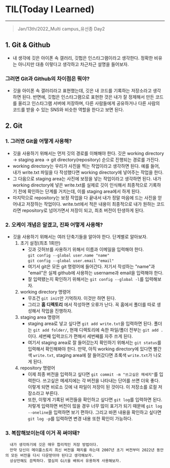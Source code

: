 # TIL(Today I Learned)

___
> Jan/13th/2022_Multi campus_유선종 Day2

## 1. Git & Github
   
 - 내 생각에 깃은 아이폰 속 갤러리, 깃헙은 인스타그램이라고 생각한다. 정확한 비유는 아니지만 대충 이렇다고 생각하고 차근차근 설명을 들어보자.

 ### 그러면 Git과 Github의 차이점은 뭐야?
  - 깃을 아이폰 속 갤러리라고 표현했는데, 깃은 내 코드를 기록하는 저장소라고 생각하면 된다. 반면에, 깃헙은 인스타그램으로 표현한 것은 내가 잘 정제해서 만든 코드를 올리고 인스타그램 서버에 저장하며, 다른 사람들에게 공유하거나 다른 사람의 코드를 받을 수 있는 SNS와 비슷한 역할을 한다고 보면 된다.   

## 2. Git    
  ### 1. 그러면 Git을 어떻게 사용해?   
   -  깃을 사용하기 위해서는 먼저 깃의 경로를 이해해야 한다.    깃은 working directory -> staging area -> git directory(repository) 순으로 진행되는 경로를 가진다.
   -  working directory는 우리가 사진을 찍는 작업이라고 생각하면 된다. 예를 들어, 내가 write.txt 파일을 다 작성했다면 working directory에 넣어주는 작업을 한다.
   -  그 다음으로 staging area는 사진에 보정을 넣는 작업이라고 생각하면 된다. 내가 working directory에 넣은 write.txt를 실제로 깃이 인식해서 최종적으로 기록하기 전에 확인하는 단계를 거치는데, 이를 staging area에서 하게 된다.
   -  마지막으로 repository는 보정 작업을 다 끝내서 내가 정말 마음에 드는 사진을 얻어내고 저장하는 작업이다. write.txt에서 적은 내용이 최종적으로 내가 원하는 코드라면 repository로 넘어가면서 저장이 되고, 최초 버전이 탄생하게 된다.
  
  ### 2. 오케이 개념은 알겠고, 진짜 어떻게 사용해?
   -  깃을 사용하기 위해서는 여러 단축기들을 알아야 한다. 단계별로 알아보자.
         1. 초기 설정(최초 1회만)
            - 깃과 깃허브를 사용하기 위해서 이름과 이메일을 입력해야 한다.   
               `git config --global user.name "name"`    
               `git config --global user.email "email"`   
            - 여기서 git은 모든 git 명령어에 들어간다. 저기서 작성하는 "name"과 "email"은 실제 github에 사용하는 username과 email을 입력해야 한다.
            - 잘 입력됐는지 확인하기 위해서는 `git config --global -l`를 입력해보자.
         1. working directory 명령어
            - 무조건 `git init`만 기억하자. 이것만 하면 된다.
            - 그리고 __홈 디렉토리__ 에서 작성하면 오류가 난다. 꼭 홈에서 폴더를 따로 생성해서 작업을 진행하자.
         2. staging area 명령어
            - staging area로 넣고 싶다면 `git add write.txt`을 입력하면 된다. 폴더는 `git add folder/`, 현재 디렉토리에 속한 파일/폴더 전부는 `git add .`이다. 세번째 입력코드가 편해서 세번째를 자주 쓰게 된다.
            - 여기서 staging area로 잘 들어갔는지 확인하기 위해서는 `git status`를 입력해서 확인해봐야 한다. 만약, 아직 working directory에 있다면 빨간색 `write.txt`, staging area에 잘 들어갔다면 초록색 `write.txt`가 나오게 된다.
         3. repository 명령어
            - 이제 최종 버전을 입력하고 싶다면 `git commit -m "쓰고싶은 메세지"`를 입력한다. 쓰고싶은 메세지에는 각 버전을 나타내는 단어를 쓰면 더욱 좋다. 이렇게 되면 비로소 깃에 내 파일이 저장이 된 것이다. 이 저장소를 로컬 저장소라고 부른다.
            - 또한, 이렇게 기록된 버전들을 확인하고 싶다면 `git log`를 입력하면 된다. 저렇게 입력하면 버전이 많을 경우 너무 많이 표기가 되기 때문에 `git log --oneline`을 입력하면 보기 편하다. 그리고 바뀐 내용을 확인하고 싶다면 `git log -p`를 입력하면 변경 내용 또한 확인이 가능하다.
  ### 3. 복잡해보이는데 이거 꼭 써야돼?
      내가 생각하기에 깃은 매우 합리적인 저장 방법이다.    
      만약 당신이 메이플스토리 최신 버전을 패치를 하는데 2007년 초기 버전부터 2022년 동안의 모든 버전을 다시 다운받아야 된다고 생각해보자.    
      상상만해도 끔찍하다. 열심히 Git을 배워서 유용하게 사용해보자.